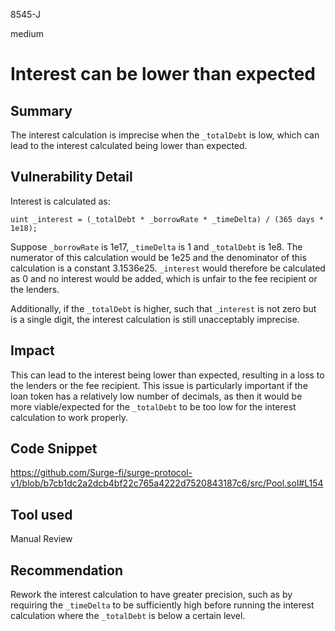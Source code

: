 8545-J

medium

# Interest can be lower than expected

## Summary
The interest calculation is imprecise when the `_totalDebt` is low, which can lead to the interest calculated being lower than expected.

## Vulnerability Detail
Interest is calculated as:
```solidity
uint _interest = (_totalDebt * _borrowRate * _timeDelta) / (365 days * 1e18); 
```
Suppose `_borrowRate` is 1e17, `_timeDelta` is 1 and `_totalDebt` is 1e8. The numerator of this calculation would be 1e25 and the denominator of this calculation is a constant 3.1536e25. `_interest` would therefore be calculated as 0 and no interest would be added, which is unfair to the fee recipient or the lenders.

Additionally, if the `_totalDebt` is higher, such that `_interest` is not zero but is a single digit, the interest calculation is still unacceptably imprecise.

## Impact
This can lead to the interest being lower than expected, resulting in a loss to the lenders or the fee recipient. This issue is particularly important if the loan token has a relatively low number of decimals, as then it would be more viable/expected for the `_totalDebt` to be too low for the interest calculation to work properly.

## Code Snippet
https://github.com/Surge-fi/surge-protocol-v1/blob/b7cb1dc2a2dcb4bf22c765a4222d7520843187c6/src/Pool.sol#L154
## Tool used

Manual Review

## Recommendation
Rework the interest calculation to have greater precision, such as by requiring the `_timeDelta` to be sufficiently high before running the interest calculation where the `_totalDebt` is below a certain level.